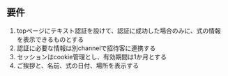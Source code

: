## 要件
1. topページにテキスト認証を設けて、認証に成功した場合のみに、式の情報を表示できるものとする
2. 認証に必要な情報は別channelで招待客に連携する
3. セッションはcookie管理とし、有効期間は1か月とする
4. ご挨拶と、名前、式の日付、場所を表示する
